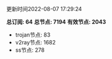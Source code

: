 更新时间2022-08-07 17:29:24

**总订阅: 64**
**总节点: 7194**
**有效节点: 2043**
- trojan节点: 83
- v2ray节点: 1682
- ss节点: 278
